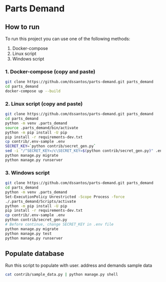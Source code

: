 
# Parts Demand

## How to run
To run this project you can use one of the following methods:
1. Docker-compose
2. Linux script
3. Windows script

### 1. Docker-compose (copy and paste)
```bash
git clone https://github.com/dssantos/parts-demand.git parts_demand
cd parts_demand
docker-compose up --build

```

### 2. Linux script (copy and paste)
```bash
git clone https://github.com/dssantos/parts-demand.git parts_demand
cd parts_demand
python -m venv .parts_demand
source .parts_demand/bin/activate
python -m pip install -U pip
pip install -r requirements-dev.txt
cp contrib/.env-sample .env
SECRET_KEY=`python contrib/secret_gen.py`
sed -i "/^SECRET_KEY=/c\SECRET_KEY=$(python contrib/secret_gen.py)" .env
python manage.py migrate
python manage.py runserver

```

### 3. Windows script
```bash
git clone https://github.com/dssantos/parts-demand.git parts_demand
cd parts_demand
python -m venv .parts_demand
Set-ExecutionPolicy Unrestricted -Scope Process -force
./.parts_demand/Scripts/activate
python -m pip install -U pip
pip install -r requirements-dev.txt
cp contrib/.env-sample .env
python contrib/secret_gen.py
# Before continue, change SECRET_KEY in .env file
python manage.py migrate
python manage.py test
python manage.py runserver

```

## Populate database
Run this script to populate with user. address and demands sample data

```bash
cat contrib/sample_data.py | python manage.py shell

```
